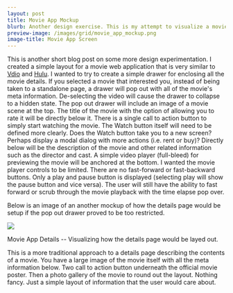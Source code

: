 ```yaml
---
layout: post
title: Movie App Mockup 
blurb: Another design exercise. This is my attempt to visualize a movie player app for the web.
preview-image: /images/grid/movie_app_mockup.png
image-title: Movie App Screen
---
```


This is another short blog post on some more design experimentation.  I created a simple layout for a movie web application that is very similar to [Vdio](https://www.vdio.com) and [Hulu](http://www.hulu.com).  I wanted to try to create a simple drawer for enclosing all the movie details.  If you selected a movie that interested you, instead of being taken to a standalone page, a drawer will pop out with all of the movie's meta information. De-selecting the video will cause the drawer to collapse to a hidden state. The pop out drawer will include an image of a movie scene at the top.  The title of the movie with the option of allowing you to rate it will be directly below it.  There is a single call to action button to simply start watching the movie.  The Watch button itself will need to be defined more clearly.  Does the Watch button take you to a new screen?  Perhaps display a modal dialog with more actions (i.e. rent or buy)?  Directly below will be the description of the movie and other related information such as the director and cast.  A simple video player (full-bleed) for previewing the movie will be anchored at the bottom. I wanted the movie player controls to be limited. There are no fast-forward or fast-backward buttons.  Only a play and pause button is displayed (selecting play will show the pause button and vice versa). The user will still have the ability to fast forward or scrub through the movie playback with the time elapse pop over.

Below is an image of an another mockup of how the details page would be setup if the pop out drawer proved to be too restricted. 

<div class="post-image">
   <a href="/images/posts/movie_app/Movie_Details_opt.jpg" data-imagelightbox="b"><img src="/images/posts/movie_app/Movie_Details_opt.jpg"/></a>
  <p class="caption">Movie App Details -- Visualizing how the details page would be layed out.</p>
</div>

This is a more traditional approach to a details page describing the contents of a movie. You have a large image of the movie itself with all the meta information below.  Two call to action button underneath the official movie poster. Then a photo gallery of the movie to round out the layout. Nothing fancy.  Just a simple layout of information that the user would care about.

